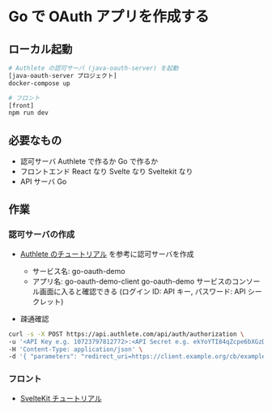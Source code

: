 # Go で OAuth アプリを作成する

## ローカル起動

```sh
# Authlete の認可サーバ (java-oauth-server) を起動
[java-oauth-server プロジェクト]
docker-compose up

# フロント
[front]
npm run dev
```

## 必要なもの

- 認可サーバ
  Authlete で作るか Go で作るか
- フロントエンド
  React なり Svelte なり Sveltekit なり
- API サーバ
  Go

## 作業

### 認可サーバの作成

- [Authlete のチュートリアル](https://www.authlete.com/ja/developers/tutorial/) を参考に認可サーバを作成

  - サービス名: go-oauth-demo
  - アプリ名: go-oauth-demo-client
    go-oauth-demo サービスのコンソール画面に入ると確認できる
    (ログイン ID: API キー, パスワード: API シークレット)

- 疎通確認

```sh
curl -s -X POST https://api.authlete.com/api/auth/authorization \
-u '<API Key e.g. 10723797812772>:<API Secret e.g. ekYoYTI84qZcpe6bXGzDwduQ1fGBYxJT8K8Tnwd7poc>' \
-H 'Content-Type: application/json' \
-d '{ "parameters": "redirect_uri=https://client.example.org/cb/example.com&response_type=code&client_id=<Client ID e.g. 12800697055611>" }'
```

### フロント

- [SvelteKit チュートリアル](https://svelte.jp/docs/kit/creating-a-project)
